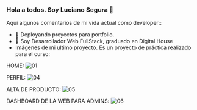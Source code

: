 ### Hola a todos. Soy Luciano Segura 👋

<!--
**segural/segural** is a ✨ _special_ ✨ repository because its `README.md` (this file) appears on your GitHub profile.
-->

Aquí algunos comentarios de mi vida actual como developer::

- 🔭 Deployando proyectos para portfolio.
- 🌱 Soy Desarrollador Web FullStack, graduado en Digital House
- Imágenes de mi ultimo proyecto. Es un proyecto de práctica realizado para el curso:

HOME:
        ![01](https://user-images.githubusercontent.com/75506631/122454652-031f1980-cf82-11eb-9211-424f7e52a841.jpg)
        
PERFIL:
        ![04](https://user-images.githubusercontent.com/75506631/122454948-4083a700-cf82-11eb-8928-0aa575e383fb.jpg)
        
ALTA DE PRODUCTO:
        ![05](https://user-images.githubusercontent.com/75506631/122454971-45485b00-cf82-11eb-9d13-2cef1f582c14.jpg)
        
DASHBOARD DE LA WEB PARA ADMINS:
        ![06](https://user-images.githubusercontent.com/75506631/122454988-4aa5a580-cf82-11eb-8ae5-d9a686993eb1.jpg)
